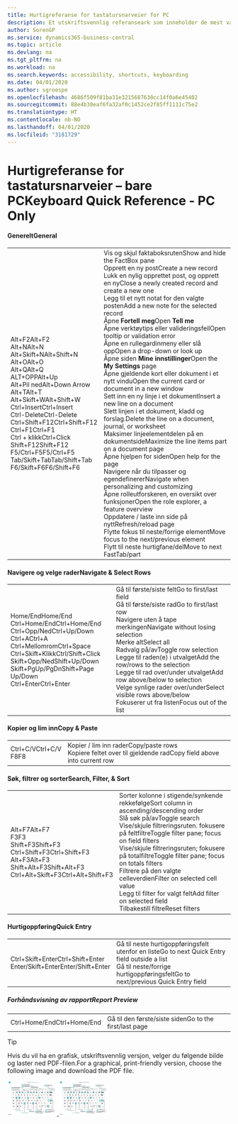 ```yaml
---
title: Hurtigreferanse for tastatursnarveier for PC
description: Et utskriftsvennlig referanseark som inneholder de mest vanlige tastatursnarveiene for PC-brukere.
author: SorenGP
ms.service: dynamics365-business-central
ms.topic: article
ms.devlang: na
ms.tgt_pltfrm: na
ms.workload: na
ms.search.keywords: accessibility, shortcuts, keyboarding
ms.date: 04/01/2020
ms.author: sgroespe
ms.openlocfilehash: 4686f509f81ba31e3215687630cc14f0a6e45402
ms.sourcegitcommit: 88e4b30eaf6fa32af0c1452ce2f85ff1111c75e2
ms.translationtype: HT
ms.contentlocale: nb-NO
ms.lasthandoff: 04/01/2020
ms.locfileid: "3181729"
---
```

# <a name="keyboard-quick-reference---pc-only"></a><span data-ttu-id="de3a4-103">Hurtigreferanse for tastatursnarveier – bare PC</span><span class="sxs-lookup"><span data-stu-id="de3a4-103">Keyboard Quick Reference - PC Only</span></span>

#### <a name="general"></a><span data-ttu-id="de3a4-104">Generelt</span><span class="sxs-lookup"><span data-stu-id="de3a4-104">General</span></span>
|||  
|-|-|
|<span data-ttu-id="de3a4-105">Alt+F2</span><span class="sxs-lookup"><span data-stu-id="de3a4-105">Alt+F2</span></span><br /><span data-ttu-id="de3a4-106">Alt+N</span><span class="sxs-lookup"><span data-stu-id="de3a4-106">Alt+N</span></span><br /><span data-ttu-id="de3a4-107">Alt+Skift+N</span><span class="sxs-lookup"><span data-stu-id="de3a4-107">Alt+Shift+N</span></span><br /><span data-ttu-id="de3a4-108">Alt+O</span><span class="sxs-lookup"><span data-stu-id="de3a4-108">Alt+O</span></span><br /><span data-ttu-id="de3a4-109">Alt+Q</span><span class="sxs-lookup"><span data-stu-id="de3a4-109">Alt+Q</span></span><br /><span data-ttu-id="de3a4-110">ALT+OPP</span><span class="sxs-lookup"><span data-stu-id="de3a4-110">Alt+Up</span></span><br /><span data-ttu-id="de3a4-111">Alt+Pil ned</span><span class="sxs-lookup"><span data-stu-id="de3a4-111">Alt+Down Arrow</span></span><br /><span data-ttu-id="de3a4-112">Alt+T</span><span class="sxs-lookup"><span data-stu-id="de3a4-112">Alt+T</span></span><br /><span data-ttu-id="de3a4-113">Alt+Skift+W</span><span class="sxs-lookup"><span data-stu-id="de3a4-113">Alt+Shift+W</span></span><br /><span data-ttu-id="de3a4-114">Ctrl+Insert</span><span class="sxs-lookup"><span data-stu-id="de3a4-114">Ctrl+Insert</span></span><br /><span data-ttu-id="de3a4-115">Ctrl-Delete</span><span class="sxs-lookup"><span data-stu-id="de3a4-115">Ctrl-Delete</span></span><br /><span data-ttu-id="de3a4-116">Ctrl+Shift+F12</span><span class="sxs-lookup"><span data-stu-id="de3a4-116">Ctrl+Shift+F12</span></span><br /><span data-ttu-id="de3a4-117">Ctrl+F1</span><span class="sxs-lookup"><span data-stu-id="de3a4-117">Ctrl+F1</span></span><br /><span data-ttu-id="de3a4-118">Ctrl + klikk</span><span class="sxs-lookup"><span data-stu-id="de3a4-118">Ctrl+Click</span></span><br /><span data-ttu-id="de3a4-119">Shift+F12</span><span class="sxs-lookup"><span data-stu-id="de3a4-119">Shift+F12</span></span><br /><span data-ttu-id="de3a4-120">F5/Ctrl+F5</span><span class="sxs-lookup"><span data-stu-id="de3a4-120">F5/Ctrl+F5</span></span><br /><span data-ttu-id="de3a4-121">Tab/Skift+Tab</span><span class="sxs-lookup"><span data-stu-id="de3a4-121">Tab/Shift+Tab</span></span><br /><span data-ttu-id="de3a4-122">F6/Skift+F6</span><span class="sxs-lookup"><span data-stu-id="de3a4-122">F6/Shift+F6</span></span><br />|<span data-ttu-id="de3a4-123">Vis og skjul faktaboksruten</span><span class="sxs-lookup"><span data-stu-id="de3a4-123">Show and hide the FactBox pane</span></span><br /><span data-ttu-id="de3a4-124">Opprett en ny post</span><span class="sxs-lookup"><span data-stu-id="de3a4-124">Create a new record</span></span><br /><span data-ttu-id="de3a4-125">Lukk en nylig opprettet post, og opprett en ny</span><span class="sxs-lookup"><span data-stu-id="de3a4-125">Close a newly created record and create a new one</span></span><br /><span data-ttu-id="de3a4-126">Legg til et nytt notat for den valgte posten</span><span class="sxs-lookup"><span data-stu-id="de3a4-126">Add a new note for the selected record</span></span><br /><span data-ttu-id="de3a4-127">Åpne **Fortell meg**</span><span class="sxs-lookup"><span data-stu-id="de3a4-127">Open **Tell me**</span></span><br /><span data-ttu-id="de3a4-128">Åpne verktøytips eller valideringsfeil</span><span class="sxs-lookup"><span data-stu-id="de3a4-128">Open tooltip or validation error</span></span><br /><span data-ttu-id="de3a4-129">Åpne en rullegardinmeny eller slå opp</span><span class="sxs-lookup"><span data-stu-id="de3a4-129">Open a drop-down or look up</span></span><br /><span data-ttu-id="de3a4-130">Åpne siden **Mine innstillinger**</span><span class="sxs-lookup"><span data-stu-id="de3a4-130">Open the **My Settings** page</span></span><br /><span data-ttu-id="de3a4-131">Åpne gjeldende kort eller dokument i et nytt vindu</span><span class="sxs-lookup"><span data-stu-id="de3a4-131">Open the current card or document in a new window</span></span><br /><span data-ttu-id="de3a4-132">Sett inn en ny linje i et dokument</span><span class="sxs-lookup"><span data-stu-id="de3a4-132">Insert a new line on a document</span></span><br /><span data-ttu-id="de3a4-133">Slett linjen i et dokument, kladd og forslag.</span><span class="sxs-lookup"><span data-stu-id="de3a4-133">Delete the line on a document, journal, or worksheet</span></span><br /><span data-ttu-id="de3a4-134">Maksimer linjeelementdelen på en dokumentside</span><span class="sxs-lookup"><span data-stu-id="de3a4-134">Maximize the line items part on a document page</span></span><br /><span data-ttu-id="de3a4-135">Åpne hjelpen for siden</span><span class="sxs-lookup"><span data-stu-id="de3a4-135">Open help for the page</span></span><br /><span data-ttu-id="de3a4-136">Navigere når du tilpasser og egendefinerer</span><span class="sxs-lookup"><span data-stu-id="de3a4-136">Navigate when personalizing and customizing</span></span><br /><span data-ttu-id="de3a4-137">Åpne rolleutforskeren, en oversikt over funksjoner</span><span class="sxs-lookup"><span data-stu-id="de3a4-137">Open the role explorer, a feature overview</span></span><br /><span data-ttu-id="de3a4-138">Oppdatere / laste inn side på nytt</span><span class="sxs-lookup"><span data-stu-id="de3a4-138">Refresh/reload page</span></span><br /><span data-ttu-id="de3a4-139">Flytte fokus til neste/forrige element</span><span class="sxs-lookup"><span data-stu-id="de3a4-139">Move focus to the next/previous element</span></span><br /><span data-ttu-id="de3a4-140">Flytt til neste hurtigfane/del</span><span class="sxs-lookup"><span data-stu-id="de3a4-140">Move to next FastTab/part</span></span>|

#### <a name="navigate--select-rows"></a><span data-ttu-id="de3a4-141">Navigere og velge rader</span><span class="sxs-lookup"><span data-stu-id="de3a4-141">Navigate & Select Rows</span></span>
|||
|-|-|
|<span data-ttu-id="de3a4-142">Home/End</span><span class="sxs-lookup"><span data-stu-id="de3a4-142">Home/End</span></span><br /><span data-ttu-id="de3a4-143">Ctrl+Home/End</span><span class="sxs-lookup"><span data-stu-id="de3a4-143">Ctrl+Home/End</span></span> <br /><span data-ttu-id="de3a4-144">Ctrl+Opp/Ned</span><span class="sxs-lookup"><span data-stu-id="de3a4-144">Ctrl+Up/Down</span></span><br /><span data-ttu-id="de3a4-145">Ctrl+A</span><span class="sxs-lookup"><span data-stu-id="de3a4-145">Ctrl+A</span></span> <br /><span data-ttu-id="de3a4-146">Ctrl+Mellomrom</span><span class="sxs-lookup"><span data-stu-id="de3a4-146">Ctrl+Space</span></span><br /><span data-ttu-id="de3a4-147">Ctrl+Skift+Klikk</span><span class="sxs-lookup"><span data-stu-id="de3a4-147">Ctrl/Shift+Click</span></span><br /><span data-ttu-id="de3a4-148">Skift+Opp/Ned</span><span class="sxs-lookup"><span data-stu-id="de3a4-148">Shift+Up/Down</span></span><br /><span data-ttu-id="de3a4-149">Skift+PgUp/PgDn</span><span class="sxs-lookup"><span data-stu-id="de3a4-149">Shift+Page Up/Down</span></span><br /><span data-ttu-id="de3a4-150">Ctrl+Enter</span><span class="sxs-lookup"><span data-stu-id="de3a4-150">Ctrl+Enter</span></span>|<span data-ttu-id="de3a4-151">Gå til første/siste felt</span><span class="sxs-lookup"><span data-stu-id="de3a4-151">Go to first/last field</span></span><br /><span data-ttu-id="de3a4-152">Gå til første/siste rad</span><span class="sxs-lookup"><span data-stu-id="de3a4-152">Go to first/last row</span></span><br /><span data-ttu-id="de3a4-153">Navigere uten å tape merkingen</span><span class="sxs-lookup"><span data-stu-id="de3a4-153">Navigate without losing selection</span></span><br /><span data-ttu-id="de3a4-154">Merke alt</span><span class="sxs-lookup"><span data-stu-id="de3a4-154">Select all</span></span><br /><span data-ttu-id="de3a4-155">Radvalg på/av</span><span class="sxs-lookup"><span data-stu-id="de3a4-155">Toggle row selection</span></span><br /> <span data-ttu-id="de3a4-156">Legge til raden(e) i utvalget</span><span class="sxs-lookup"><span data-stu-id="de3a4-156">Add the row/rows to the selection</span></span><br /><span data-ttu-id="de3a4-157">Legge til rad over/under utvalget</span><span class="sxs-lookup"><span data-stu-id="de3a4-157">Add row above/below to selection</span></span><br /><span data-ttu-id="de3a4-158">Velge synlige rader over/under</span><span class="sxs-lookup"><span data-stu-id="de3a4-158">Select visible rows above/below</span></span> <br /><span data-ttu-id="de3a4-159">Fokuserer ut fra listen</span><span class="sxs-lookup"><span data-stu-id="de3a4-159">Focus out of the list</span></span>|

#### <a name="copy--paste"></a><span data-ttu-id="de3a4-160">Kopier og lim inn</span><span class="sxs-lookup"><span data-stu-id="de3a4-160">Copy & Paste</span></span>
|||
|-|-|
|<span data-ttu-id="de3a4-161">Ctrl+C/V</span><span class="sxs-lookup"><span data-stu-id="de3a4-161">Ctrl+C/V</span></span><br /><span data-ttu-id="de3a4-162">F8</span><span class="sxs-lookup"><span data-stu-id="de3a4-162">F8</span></span>|<span data-ttu-id="de3a4-163">Kopier / lim inn rader</span><span class="sxs-lookup"><span data-stu-id="de3a4-163">Copy/paste rows</span></span><br /><span data-ttu-id="de3a4-164">Kopiere feltet over til gjeldende rad</span><span class="sxs-lookup"><span data-stu-id="de3a4-164">Copy field above into current row</span></span>|

#### <a name="search-filter--sort"></a><span data-ttu-id="de3a4-165">Søk, filtrer og sorter</span><span class="sxs-lookup"><span data-stu-id="de3a4-165">Search, Filter, & Sort</span></span>
|||
|-|-|
|<span data-ttu-id="de3a4-166">Alt+F7</span><span class="sxs-lookup"><span data-stu-id="de3a4-166">Alt+F7</span></span><br /><span data-ttu-id="de3a4-167">F3</span><span class="sxs-lookup"><span data-stu-id="de3a4-167">F3</span></span><br /><span data-ttu-id="de3a4-168">Shift+F3</span><span class="sxs-lookup"><span data-stu-id="de3a4-168">Shift+F3</span></span><br /><span data-ttu-id="de3a4-169">Ctrl+Shift+F3</span><span class="sxs-lookup"><span data-stu-id="de3a4-169">Ctrl+Shift+F3</span></span><br /><span data-ttu-id="de3a4-170">Alt+F3</span><span class="sxs-lookup"><span data-stu-id="de3a4-170">Alt+F3</span></span><br /><span data-ttu-id="de3a4-171">Shift+Alt+F3</span><span class="sxs-lookup"><span data-stu-id="de3a4-171">Shift+Alt+F3</span></span><br /><span data-ttu-id="de3a4-172">Ctrl+Alt+Skift+F3</span><span class="sxs-lookup"><span data-stu-id="de3a4-172">Ctrl+Alt+Shift+F3</span></span>|<span data-ttu-id="de3a4-173">Sorter kolonne i stigende/synkende rekkefølge</span><span class="sxs-lookup"><span data-stu-id="de3a4-173">Sort column in ascending/descending order</span></span><br /><span data-ttu-id="de3a4-174">Slå søk på/av</span><span class="sxs-lookup"><span data-stu-id="de3a4-174">Toggle search</span></span><br /><span data-ttu-id="de3a4-175">Vise/skjule filtreringsruten. fokusere på feltfiltre</span><span class="sxs-lookup"><span data-stu-id="de3a4-175">Toggle filter pane; focus on field filters</span></span><br /><span data-ttu-id="de3a4-176">Vise/skjule filtreringsruten; fokusere på totalfiltre</span><span class="sxs-lookup"><span data-stu-id="de3a4-176">Toggle filter pane; focus on totals filters</span></span><br /><span data-ttu-id="de3a4-177">Filtrere på den valgte celleverdien</span><span class="sxs-lookup"><span data-stu-id="de3a4-177">Filter on selected cell value</span></span><br /><span data-ttu-id="de3a4-178">Legg til filter for valgt felt</span><span class="sxs-lookup"><span data-stu-id="de3a4-178">Add filter on selected field</span></span><br /><span data-ttu-id="de3a4-179">Tilbakestill filtre</span><span class="sxs-lookup"><span data-stu-id="de3a4-179">Reset filters</span></span>|

#### <a name="quick-entry"></a><span data-ttu-id="de3a4-180">Hurtigoppføring</span><span class="sxs-lookup"><span data-stu-id="de3a4-180">Quick Entry</span></span>
|||
|-|-|
|<span data-ttu-id="de3a4-181">Ctrl+Skift+Enter</span><span class="sxs-lookup"><span data-stu-id="de3a4-181">Ctrl+Shift+Enter</span></span><br /><span data-ttu-id="de3a4-182">Enter/Skift+Enter</span><span class="sxs-lookup"><span data-stu-id="de3a4-182">Enter/Shift+Enter</span></span>|<span data-ttu-id="de3a4-183">Gå til neste hurtigoppføringsfelt utenfor en liste</span><span class="sxs-lookup"><span data-stu-id="de3a4-183">Go to next Quick Entry field outside a list</span></span><br /><span data-ttu-id="de3a4-184">Gå til neste/forrige hurtigoppføringsfelt</span><span class="sxs-lookup"><span data-stu-id="de3a4-184">Go to next/previous Quick Entry field</span></span>|


##### <a name="report-preview"></a><span data-ttu-id="de3a4-185">Forhåndsvisning av rapport</span><span class="sxs-lookup"><span data-stu-id="de3a4-185">Report Preview</span></span>
|||
|-|-|
|<span data-ttu-id="de3a4-186">Ctrl+Home/End</span><span class="sxs-lookup"><span data-stu-id="de3a4-186">Ctrl+Home/End</span></span>|<span data-ttu-id="de3a4-187">Gå til den første/siste siden</span><span class="sxs-lookup"><span data-stu-id="de3a4-187">Go to the first/last page</span></span>|

> [!TIP]
> <span data-ttu-id="de3a4-188">Hvis du vil ha en grafisk, utskriftsvennlig versjon, velger du følgende bilde og laster ned PDF-filen.</span><span class="sxs-lookup"><span data-stu-id="de3a4-188">For a graphical, print-friendly version, choose the following image and download the PDF file.</span></span>
>
> <span data-ttu-id="de3a4-189">[ ![](media/keyboard_shortcut_inline.png) ](media/keyboard_shortcuts.pdf)</span><span class="sxs-lookup"><span data-stu-id="de3a4-189">[ ![](media/keyboard_shortcut_inline.png) ](media/keyboard_shortcuts.pdf)</span></span>
